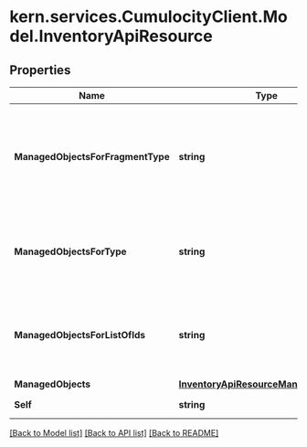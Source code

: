 
# kern.services.CumulocityClient.Model.InventoryApiResource

## Properties

Name | Type | Description | Notes
------------ | ------------- | ------------- | -------------
**ManagedObjectsForFragmentType** | **string** | Read-only collection of all managed objects with a particular fragment type or capability (placeholder {fragmentType}). | [optional] 
**ManagedObjectsForType** | **string** | Read-only collection of all managed objects of a particular type (placeholder {type}). | [optional] 
**ManagedObjectsForListOfIds** | **string** | Read-only collection of managed objects fetched for a given list of ids, for example, “ids&#x3D;41,43,68”. | [optional] 
**ManagedObjects** | [**InventoryApiResourceManagedObjects**](InventoryApiResourceManagedObjects.md) |  | [optional] 
**Self** | **string** | A URL linking to this resource. | [optional] [readonly] 

[[Back to Model list]](../README.md#documentation-for-models)
[[Back to API list]](../README.md#documentation-for-api-endpoints)
[[Back to README]](../README.md)


